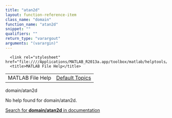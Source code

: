 ```yaml
---
title: "atan2d"
layout: function-reference-item
class_name: "domain"
function_name: "atan2d"
snippet: ""
qualifiers: ""
return_type: "varargout"
arguments: "(varargin)"
---
```


<html>
   <head>
      <meta http-equiv="Content-Type" content="text/html; charset=utf-8">
   
      <link rel="stylesheet" href="file:////Applications/MATLAB_R2013a.app/toolbox/matlab/helptools/private/helpwin.css">
      <title>MATLAB File Help</title>
   </head>
   <body>
      <!--Single-page help-->
      <table border="0" cellspacing="0" width="100%">
         <tr class="subheader">
            <td class="headertitle">MATLAB File Help</td>
            <td class="subheader-right"><a href="matlab:helpwin">Default Topics</a></td>
         </tr>
      </table>
      <div class="title">domain/atan2d</div>
      <!--No help found-->
      <p>No help found for <span class="helptopic">domain/atan2d</span>.
      </p>
      <p><a href="matlab:docsearch('domain/atan2d')">
            Search for <b>domain/atan2d</b> in documentation
            </a></p>
   </body>
</html>
